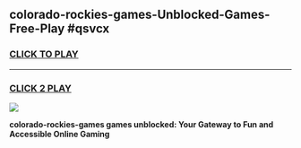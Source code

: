 
## colorado-rockies-games-Unblocked-Games-Free-Play #qsvcx
<h3>
<a href="https://us.freeplayer.one?title=colorado-rockies-games&ref=9M">CLICK TO PLAY</a></h3>
<hr>

<h3>
<a href="https://us.freeplayer.one?title=colorado-rockies-games&ref=9M">CLICK 2 PLAY</a>
  
</h3>

<a href="https://us.freeplayer.one?title=colorado-rockies-games&ref=9M"><img src="https://clearcache.store/games.png"></a>


**colorado-rockies-games games unblocked: Your Gateway to Fun and Accessible Online Gaming**

